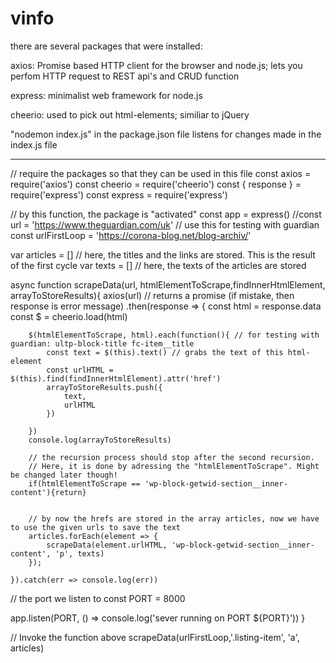 # vinfo

there are several packages that were installed:

axios: Promise based HTTP client for the browser and node.js; lets you perfom HTTP request to REST api's and CRUD function

express: minimalist web framework for node.js

cheerio: used to pick out html-elements; similiar to jQuery

"nodemon index.js" in the package.json file listens for changes made in the index.js file 

----------------------------------------------------------------------------


// require the packages so that they can be used in this file
const axios = require('axios')
const cheerio = require('cheerio')
const { response } = require('express')
const express = require('express')

// by this function, the package is "activated"
const app = express()
//const url = 'https://www.theguardian.com/uk' // use this for testing with guardian
const urlFirstLoop = 'https://corona-blog.net/blog-archiv/'

var articles = [] // here, the titles and the links are stored. This is the result of the first cycle
var texts = []    // here, the texts of the articles are stored

async function scrapeData(url, htmlElementToScrape,findInnerHtmlElement, arrayToStoreResults){
    axios(url) // returns a promise (if mistake, then response is error message)
    .then(response => {
        const html = response.data
        const $ = cheerio.load(html)
        

        $(htmlElementToScrape, html).each(function(){ // for testing with guardian: ultp-block-title fc-item__title
            const text = $(this).text() // grabs the text of this html-element
            const urlHTML = $(this).find(findInnerHtmlElement).attr('href')
            arrayToStoreResults.push({
                text,
                urlHTML
            })
            
        })
        console.log(arrayToStoreResults)

        // the recursion process should stop after the second recursion. 
        // Here, it is done by adressing the "htmlElementToScrape". Might be changed later though!
        if(htmlElementToScrape == 'wp-block-getwid-section__inner-content'){return}


        // by now the hrefs are stored in the array articles, now we have to use the given urls to save the text
        articles.forEach(element => {
            scrapeData(element.urlHTML, 'wp-block-getwid-section__inner-content', 'p', texts)
        });
        
    }).catch(err => console.log(err))
// the port we listen to
const PORT = 8000


app.listen(PORT, () => console.log('sever running on PORT ${PORT}'))
}

// Invoke the function above
scrapeData(urlFirstLoop,'.listing-item', 'a', articles)